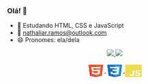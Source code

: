 ### Olá! 👋


- 🌱 Estudando HTML, CSS e JavaScript
- 📧 nathaliar.ramos@outlook.com
- 😄 Pronomes: ela/dela

<div align="center">
  <a href="https://github.com/nathaliaramos">
  <img height="180em" src="https://github-readme-stats.vercel.app/api?username=nathaliaramos&show_icons=true&theme=dark&include_all_commits=true&count_private=true"/>
  <img height="180em" src="https://github-readme-stats.vercel.app/api/top-langs/?username=nathaliaramos&layout=compact&langs_count=7&theme=dark"/>
</div>
  
<div style="display: inline_block" align="center"><br>
    <img align="center" alt="Rafa-HTML" height="30" width="40" src="https://raw.githubusercontent.com/devicons/devicon/master/icons/html5/html5-original.svg">
    <img align="center" alt="Rafa-CSS" height="30" width="40" src="https://raw.githubusercontent.com/devicons/devicon/master/icons/css3/css3-original.svg">
    <img align="center" alt="Rafa-Js" height="30" width="40" src="https://raw.githubusercontent.com/devicons/devicon/master/icons/javascript/javascript-plain.svg">
</div>
